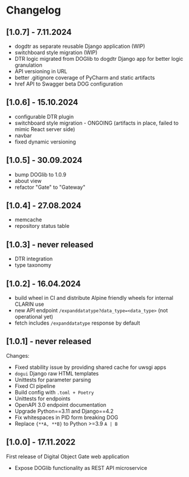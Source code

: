 # Changelog

## [1.0.7] - 7.11.2024
- dogdtr as separate reusable Django application (WIP)
- switchboard style migration (WIP)
- DTR logic migrated from DOGlib to dogdtr Django app for better logic granulation
- API versioning in URL
- better .gitignore coverage of PyCharm and static artifacts
- href API to Swagger beta DOG configuration 

## [1.0.6] - 15.10.2024
- configurable DTR plugin
- switchboard style migration - ONGOING (artifacts in place, failed to mimic React server side)
- navbar
- fixed dynamic versioning

## [1.0.5] - 30.09.2024
- bump DOGlib to 1.0.9
- about view
- refactor "Gate" to "Gateway"

## [1.0.4] - 27.08.2024
- memcache
- repository status table

## [1.0.3] - never released
- DTR integration
- type taxonomy

## [1.0.2] - 16.04.2024
- build wheel in CI and distribute Alpine friendly wheels for internal CLARIN
  use
- new API endpoint `/expanddatatype?data_type=<data_type>` (not operational yet)
- fetch includes `/expanddatatype` response by default

## [1.0.1] - never released
Changes:
- Fixed stability issue by providing shared cache for uwsgi apps
- `dogui` Django raw HTML templates
- Unittests for parameter parsing
- Fixed CI pipeline
- Build config with `.toml + Poetry`
- Unittests for endpoints
- OpenAPI 3.0 endpoint documentation
- Upgrade Python==3.11 and Django==4.2
- Fix whitespaces in PID form breaking DOG
- Replace `{**A, **B}` to Python >=3.9 `A | B`

## [1.0.0] - 17.11.2022
First release of Digital Object Gate web application
- Expose DOGlib functionality as REST API microservice


